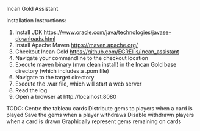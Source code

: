 Incan Gold Assistant

Installation Instructions:

1) Install JDK https://www.oracle.com/java/technologies/javase-downloads.html
2) Install Apache Maven https://maven.apache.org/
3) Checkout Incan Gold https://github.com/EGREllis/incan_assistant
4) Navigate your commandline to the checkout location
5) Execute maven binary (mvn clean install) in the Incan Gold base directory (which includes a .pom file)
6) Navigate to the target directory
7) Execute the .war file, which will start a web server
8) Read the log
9) Open a browser at http://localhost:8080


TODO:
Centre the tableau cards
Distribute gems to players when a card is played
Save the gems when a player withdraws
Disable withdrawn players when a card is drawn
Graphically represent gems remaining on cards
